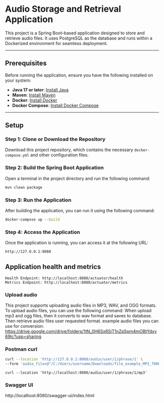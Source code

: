 
# Audio Storage and Retrieval Application

This project is a Spring Boot-based application designed to store and retrieve audio files. It uses PostgreSQL as the database and runs within a Dockerized environment for seamless deployment.

---

## Prerequisites

Before running the application, ensure you have the following installed on your system:

- **Java 17 or later**: [Install Java](https://adoptopenjdk.net/)
- **Maven**: [Install Maven](https://maven.apache.org/install.html)
- **Docker**: [Install Docker](https://docs.docker.com/get-docker/)
- **Docker Compose**: [Install Docker Compose](https://docs.docker.com/compose/install/)

---

## Setup

### Step 1: Clone or Download the Repository

Download this project repository, which contains the necessary `docker-compose.yml` and other configuration files.

### Step 2: Build the Spring Boot Application

Open a terminal in the project directory and run the following command:

```bash
mvn clean package

```


### Step 3: Run the Application

After building the application, you can run it using the following command:

```bash
docker-compose up --build
```


### Step 4: Access the Application

Once the application is running, you can access it at the following URL:

```bash 
http://127.0.0.1:8080
```
## Application health and metrics
```
Health Endpoint: http://localhost:8080/actuator/health
Metrics Endpoint: http://localhost:8080/actuator/metrics
```

### Upload audio
This project supports uploading audio files in MP3, WAV, and OGG formats. To upload audio files, you can use the following command:
When upload mp3 and ogg files, then it converts to wav format and saves to database.
Then retrieve audio files user requested format.
example audio files you can use for conversion: https://drive.google.com/drive/folders/1tN_0H6Sx6SiT1nZp5pm4mOBtYdxy69lc?usp=sharing

### Postman curl

```bash
curl --location 'http://127.0.0.1:8080/audio/user/1/phrase/1' \
--form 'audio_file=@"/C:/Users/username/Downloads/file_example_MP3_700KB.mp3"'
```

```
curl --location 'http://localhost:8080/audio/user/1/phrase/1/mp3'
```

### Swagger UI
http://localhost:8080/swagger-ui/index.html

